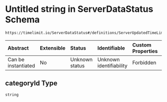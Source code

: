 # Untitled string in ServerDataStatus Schema

```txt
https://timelimit.io/ServerDataStatus#/definitions/ServerUpdatedTimeLimitRules/properties/categoryId
```

| Abstract            | Extensible | Status         | Identifiable            | Custom Properties | Additional Properties | Access Restrictions | Defined In                                                                            |
| :------------------ | :--------- | :------------- | :---------------------- | :---------------- | :-------------------- | :------------------ | :------------------------------------------------------------------------------------ |
| Can be instantiated | No         | Unknown status | Unknown identifiability | Forbidden         | Allowed               | none                | [ServerDataStatus.schema.json\*](ServerDataStatus.schema.json "open original schema") |

## categoryId Type

`string`
